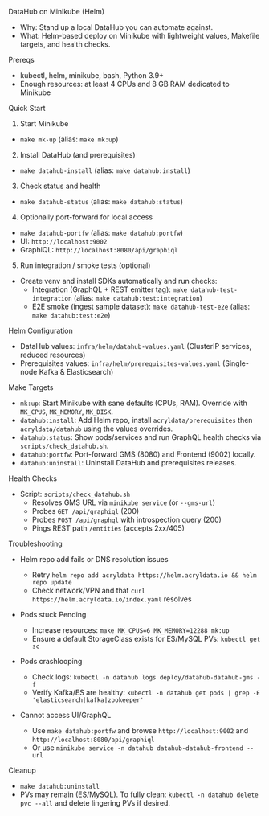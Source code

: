 DataHub on Minikube (Helm)

- Why: Stand up a local DataHub you can automate against.
- What: Helm-based deploy on Minikube with lightweight values, Makefile targets, and health checks.

Prereqs

- kubectl, helm, minikube, bash, Python 3.9+
- Enough resources: at least 4 CPUs and 8 GB RAM dedicated to Minikube

Quick Start

1) Start Minikube

- `make mk-up` (alias: `make mk:up`)

2) Install DataHub (and prerequisites)

- `make datahub-install` (alias: `make datahub:install`)

3) Check status and health

- `make datahub-status` (alias: `make datahub:status`)

4) Optionally port-forward for local access

- `make datahub-portfw` (alias: `make datahub:portfw`)
- UI: `http://localhost:9002`
- GraphiQL: `http://localhost:8080/api/graphiql`

5) Run integration / smoke tests (optional)

- Create venv and install SDKs automatically and run checks:
  - Integration (GraphQL + REST emitter tag): `make datahub-test-integration` (alias: `make datahub:test:integration`)
  - E2E smoke (ingest sample dataset): `make datahub-test-e2e` (alias: `make datahub:test:e2e`)

Helm Configuration

- DataHub values: `infra/helm/datahub-values.yaml` (ClusterIP services, reduced resources)
- Prerequisites values: `infra/helm/prerequisites-values.yaml` (Single-node Kafka & Elasticsearch)

Make Targets

- `mk:up`: Start Minikube with sane defaults (CPUs, RAM). Override with `MK_CPUS`, `MK_MEMORY`, `MK_DISK`.
- `datahub:install`: Add Helm repo, install `acryldata/prerequisites` then `acryldata/datahub` using the values overrides.
- `datahub:status`: Show pods/services and run GraphQL health checks via `scripts/check_datahub.sh`.
- `datahub:portfw`: Port-forward GMS (8080) and Frontend (9002) locally.
- `datahub:uninstall`: Uninstall DataHub and prerequisites releases.

Health Checks

- Script: `scripts/check_datahub.sh`
  - Resolves GMS URL via `minikube service` (or `--gms-url`)
  - Probes `GET /api/graphiql` (200)
  - Probes `POST /api/graphql` with introspection query (200)
  - Pings REST path `/entities` (accepts 2xx/405)

Troubleshooting

- Helm repo add fails or DNS resolution issues
  - Retry `helm repo add acryldata https://helm.acryldata.io && helm repo update`
  - Check network/VPN and that `curl https://helm.acryldata.io/index.yaml` resolves

- Pods stuck Pending
  - Increase resources: `make MK_CPUS=6 MK_MEMORY=12288 mk:up`
  - Ensure a default StorageClass exists for ES/MySQL PVs: `kubectl get sc`

- Pods crashlooping
  - Check logs: `kubectl -n datahub logs deploy/datahub-datahub-gms -f`
  - Verify Kafka/ES are healthy: `kubectl -n datahub get pods | grep -E 'elasticsearch|kafka|zookeeper'`

- Cannot access UI/GraphQL
  - Use `make datahub:portfw` and browse `http://localhost:9002` and `http://localhost:8080/api/graphiql`
  - Or use `minikube service -n datahub datahub-datahub-frontend --url`

Cleanup

- `make datahub:uninstall`
- PVs may remain (ES/MySQL). To fully clean: `kubectl -n datahub delete pvc --all` and delete lingering PVs if desired.
